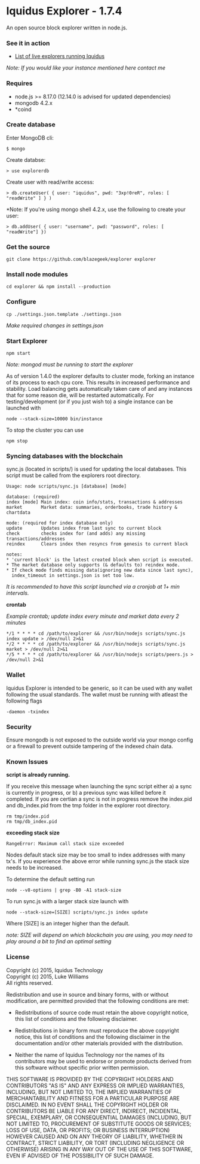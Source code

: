 Iquidus Explorer - 1.7.4
================

An open source block explorer written in node.js.

### See it in action

*  [List of live explorers running Iquidus](https://github.com/iquidus/explorer/wiki/Live-Explorers)


*Note: If you would like your instance mentioned here contact me*

### Requires

*  node.js >= 8.17.0 (12.14.0 is advised for updated dependencies)
*  mongodb 4.2.x
*  *coind

### Create database

Enter MongoDB cli:

	$ mongo

Create databse:

	> use explorerdb

Create user with read/write access:

	> db.createUser( { user: "iquidus", pwd: "3xp!0reR", roles: [ "readWrite" ] } )

*Note: If you're using mongo shell 4.2.x, use the following to create your user:

	> db.addUser( { user: "username", pwd: "password", roles: [ "readWrite"] })

### Get the source

	git clone https://github.com/blazegeek/explorer explorer

### Install node modules

	cd explorer && npm install --production

### Configure

	cp ./settings.json.template ./settings.json

*Make required changes in settings.json*

### Start Explorer

	npm start

*Note: mongod must be running to start the explorer*

As of version 1.4.0 the explorer defaults to cluster mode, forking an instance of its process to each cpu core. This results in increased performance and stability. Load balancing gets automatically taken care of and any instances that for some reason die, will be restarted automatically. For testing/development (or if you just wish to) a single instance can be launched with

	node --stack-size=10000 bin/instance

To stop the cluster you can use

	npm stop

### Syncing databases with the blockchain

sync.js (located in scripts/) is used for updating the local databases. This script must be called from the explorers root directory.

	Usage: node scripts/sync.js [database] [mode]

	database: (required)
	index [mode] Main index: coin info/stats, transactions & addresses
	market       Market data: summaries, orderbooks, trade history & chartdata

	mode: (required for index database only)
	update       Updates index from last sync to current block
	check        checks index for (and adds) any missing transactions/addresses
	reindex      Clears index then resyncs from genesis to current block

	notes:
	* 'current block' is the latest created block when script is executed.
	* The market database only supports (& defaults to) reindex mode.
	* If check mode finds missing data(ignoring new data since last sync),
	  index_timeout in settings.json is set too low.


*It is recommended to have this script launched via a cronjob at 1+ min intervals.*

**crontab**

*Example crontab; update index every minute and market data every 2 minutes*

	*/1 * * * * cd /path/to/explorer && /usr/bin/nodejs scripts/sync.js index update > /dev/null 2>&1
	*/2 * * * * cd /path/to/explorer && /usr/bin/nodejs scripts/sync.js market > /dev/null 2>&1
	*/5 * * * * cd /path/to/explorer && /usr/bin/nodejs scripts/peers.js > /dev/null 2>&1

### Wallet

Iquidus Explorer is intended to be generic, so it can be used with any wallet following the usual standards. The wallet must be running with atleast the following flags

	-daemon -txindex
	
### Security

Ensure mongodb is not exposed to the outside world via your mongo config or a firewall to prevent outside tampering of the indexed chain data. 

### Known Issues

**script is already running.**

If you receive this message when launching the sync script either a) a sync is currently in progress, or b) a previous sync was killed before it completed. If you are certian a sync is not in progress remove the index.pid and db_index.pid from the tmp folder in the explorer root directory.

	rm tmp/index.pid
	rm tmp/db_index.pid

**exceeding stack size**

	RangeError: Maximum call stack size exceeded

Nodes default stack size may be too small to index addresses with many tx's. If you experience the above error while running sync.js the stack size needs to be increased.

To determine the default setting run

	node --v8-options | grep -B0 -A1 stack-size

To run sync.js with a larger stack size launch with

	node --stack-size=[SIZE] scripts/sync.js index update

Where [SIZE] is an integer higher than the default.

*note: SIZE will depend on which blockchain you are using, you may need to play around a bit to find an optimal setting*

### License

Copyright (c) 2015, Iquidus Technology  
Copyright (c) 2015, Luke Williams  
All rights reserved.

Redistribution and use in source and binary forms, with or without
modification, are permitted provided that the following conditions are met:

* Redistributions of source code must retain the above copyright notice, this
  list of conditions and the following disclaimer.

* Redistributions in binary form must reproduce the above copyright notice,
  this list of conditions and the following disclaimer in the documentation
  and/or other materials provided with the distribution.

* Neither the name of Iquidus Technology nor the names of its
  contributors may be used to endorse or promote products derived from
  this software without specific prior written permission.

THIS SOFTWARE IS PROVIDED BY THE COPYRIGHT HOLDERS AND CONTRIBUTORS "AS IS"
AND ANY EXPRESS OR IMPLIED WARRANTIES, INCLUDING, BUT NOT LIMITED TO, THE
IMPLIED WARRANTIES OF MERCHANTABILITY AND FITNESS FOR A PARTICULAR PURPOSE ARE
DISCLAIMED. IN NO EVENT SHALL THE COPYRIGHT HOLDER OR CONTRIBUTORS BE LIABLE
FOR ANY DIRECT, INDIRECT, INCIDENTAL, SPECIAL, EXEMPLARY, OR CONSEQUENTIAL
DAMAGES (INCLUDING, BUT NOT LIMITED TO, PROCUREMENT OF SUBSTITUTE GOODS OR
SERVICES; LOSS OF USE, DATA, OR PROFITS; OR BUSINESS INTERRUPTION) HOWEVER
CAUSED AND ON ANY THEORY OF LIABILITY, WHETHER IN CONTRACT, STRICT LIABILITY,
OR TORT (INCLUDING NEGLIGENCE OR OTHERWISE) ARISING IN ANY WAY OUT OF THE USE
OF THIS SOFTWARE, EVEN IF ADVISED OF THE POSSIBILITY OF SUCH DAMAGE.
